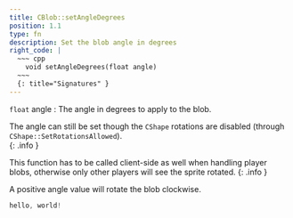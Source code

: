 ```yaml
---
title: CBlob::setAngleDegrees
position: 1.1
type: fn
description: Set the blob angle in degrees
right_code: |
  ~~~ cpp
    void setAngleDegrees(float angle)
  ~~~
  {: title="Signatures" }
---
```

`float` angle
: The angle in degrees to apply to the blob.

The angle can still be set though the `CShape` rotations are disabled (through `CShape::SetRotationsAllowed`).  
{: .info }

This function has to be called client-side as well when handling player blobs, otherwise only other players will see the sprite rotated.
{: .info }

A positive angle value will rotate the blob clockwise.

~~~ cpp
hello, world!
~~~
